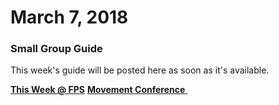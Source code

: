 # March 7, 2018

### Small Group Guide
<!--[ **Title Goes Here** ]( guide.pdf )-->
This week's guide will be posted here as soon as it's available.

<!--End of Markdown Content-->

<!--Bottom Page Nav Buttons-->
<div align="left">
    <a class="btn btn-default btn-sm" href="#" role="button"><font class="text-muted"><b>This Week @ FPS</b></font></a>
    <a class="btn btn-default btn-sm" href="/movement" role="button"><b>Movement Conference</b>&nbsp;<i class="fa fa-arrow-right"></i></a>
</div>


